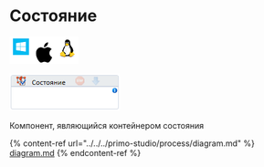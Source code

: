 # Состояние

![](<../../../.gitbook/assets/image (100) (1) (1) (1) (1) (1) (99).png>)

![](<../../../.gitbook/assets/image (273).png>)

Компонент, являющийся контейнером состояния

{% content-ref url="../../../primo-studio/process/diagram.md" %}
[diagram.md](../../../primo-studio/process/diagram.md)
{% endcontent-ref %}
